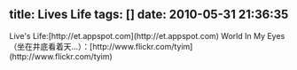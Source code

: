 title: Lives Life
tags: []
date: 2010-05-31 21:36:35
---

<p>Live's Life:[http://et.appspot.com](http://et.appspot.com)
World In My Eyes（坐在井底看着天...）：[http://www.flickr.com/tyim](http://www.flickr.com/tyim)
</p>